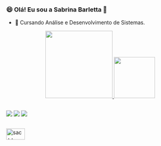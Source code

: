 ### 😄 Olá! Eu sou a Sabrina Barletta 👋

- 🔭 Cursando Análise e Desenvolvimento de Sistemas.

<div align="center">
  <a href="https://github.com/sabarletta">
  <img height="180em" src="https://github-readme-stats.vercel.app/api?username=sabarletta&show_icons=true&theme=dark&include_all_commits=true&count_private=true"/>
 <img height="110em" src="https://github-readme-stats.vercel.app/api/top-langs/?username=sabarletta&layout=compact&langs_count=7&theme=dark"/>
</div>
 
##
<div>
<a href=https://www.linkedin.com/in/sabrina-barletta-7427771b9/" target="_blank"><img src="https://img.shields.io/badge/-LinkedIn-%230077B5?style=for-the-badge&logo=linkedin&logoColor=white" target="_blank"></a>
<a href = "mailto: sasa.barletta@gmail.com"><img src="https://img.shields.io/badge/-Gmail-%23333?style=for-the-badge&logo=gmail&logoColor=white" target="_blank"></a>
<a href="sabrina barletta#0299" target="_blank"><img src="https://img.shields.io/badge/Discord-7289DA?style=for-the-badge&logo=discord&logoColor=white" target="_blank"></a> 
</div>

##
<div>
<img align="center" alt="sac++" height="30" width="50" src="https://img.shields.io/badge/C%2B%2B-00599C?style=for-the-badge&logo=c%2B%2B&logoColor=white">     </div>






